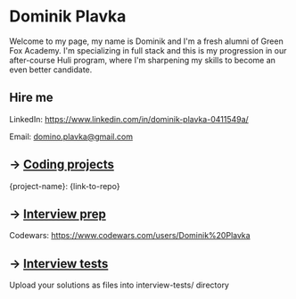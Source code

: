 # Dominik Plavka

Welcome to my page, my name is Dominik and I'm a fresh alumni of Green Fox Academy. I'm specializing in full stack and this is my progression in our after-course Huli program, where I'm sharpening my skills to become an even better candidate.

## Hire me
LinkedIn: https://www.linkedin.com/in/dominik-plavka-0411549a/

Email: domino.plavka@gmail.com

## &rarr; [Coding projects](https://github.com/green-fox-academy/definitions/tree/master/project-phase/huli/coding-projects)
{project-name}: {link-to-repo}

## &rarr; [Interview prep](https://github.com/green-fox-academy/teaching-materials/tree/master/interview)

Codewars: https://www.codewars.com/users/Dominik%20Plavka

## &rarr; [Interview tests](https://github.com/green-fox-academy/teaching-materials/tree/master/project-phase/tech-interview-tests)
Upload your solutions as files into interview-tests/ directory



